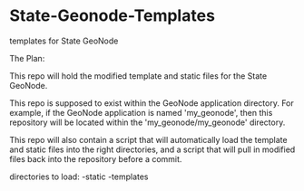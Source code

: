 # State-Geonode-Templates
templates for State GeoNode

The Plan:

This repo will hold the modified template and static files for the State GeoNode. 

This repo is supposed to exist within the GeoNode application directory. For example, if the GeoNode application is named 'my_geonode', then this repository will be located within the 'my_geonode/my_geonode' directory.

This repo will also contain a script that will automatically load the template and static files into the right directories, and a script that will pull in modified files back into the repository before a commit.

directories to load:
-static
-templates
